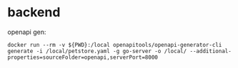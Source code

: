 # backend

openapi gen:
 ```
 docker run --rm -v ${PWD}:/local openapitools/openapi-generator-cli generate -i /local/petstore.yaml -g go-server -o /local/ --additional-properties=sourceFolder=openapi,serverPort=8000
 ```